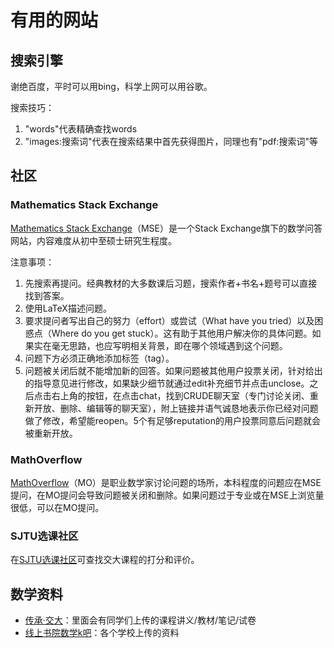 # 有用的网站

## 搜索引擎

谢绝百度，平时可以用bing，科学上网可以用谷歌。

搜索技巧：

1. "words"代表精确查找words
2. "images:搜索词"代表在搜索结果中首先获得图片，同理也有"pdf:搜索词"等

## 社区

### Mathematics Stack Exchange

[Mathematics Stack Exchange](https://math.stackexchange.com/)（MSE）是一个Stack Exchange旗下的数学问答网站，内容难度从初中至硕士研究生程度。

注意事项：

1. 先搜索再提问。经典教材的大多数课后习题，搜索作者+书名+题号可以直接找到答案。
2. 使用LaTeX描述问题。
3. 要求提问者写出自己的努力（effort）或尝试（What have you tried）以及困惑点（Where do you get stuck）。这有助于其他用户解决你的具体问题。如果实在毫无思路，也应写明相关背景，即在哪个领域遇到这个问题。
4. 问题下方必须正确地添加标签（tag）。
5. 问题被关闭后就不能增加新的回答。如果问题被其他用户投票关闭，针对给出的指导意见进行修改，如果缺少细节就通过edit补充细节并点击unclose。之后点击右上角的按钮，在点击chat，找到CRUDE聊天室（专门讨论关闭、重新开放、删除、编辑等的聊天室），附上链接并语气诚恳地表示你已经对问题做了修改，希望能reopen。5个有足够reputation的用户投票同意后问题就会被重新开放。

### MathOverflow

[MathOverflow](https://mathoverflow.net/)（MO）是职业数学家讨论问题的场所，本科程度的问题应在MSE提问，在MO提问会导致问题被关闭和删除。如果问题过于专业或在MSE上浏览量很低，可以在MO提问。

### SJTU选课社区

在[SJTU选课社区](https://course.sjtu.plus/latest)可查找交大课程的打分和评价。

## 数学资料

* [传承·交大](https://share.dyweb.sjtu.cn)：里面会有同学们上传的课程讲义/教材/笔记/试卷
* [线上书院数学k吧](https://lexiangla.com/teams/k100114?company\_from=abf7054ca02811ebb5b232fb5fc09e82)：各个学校上传的资料

